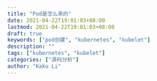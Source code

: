 ```yaml
---
title: "Pod是怎么来的"
date: 2021-04-22T19:01:03+08:00
lastmod: 2021-04-22T19:01:03+08:00
draft: true
keywords: ["pod创建", "kubernetes", "kubelet"]
description: ""
tags: ["kubernetes", "kubelet"]
categories: ["源码分析"]
author: "Kaku Li"
---
```


